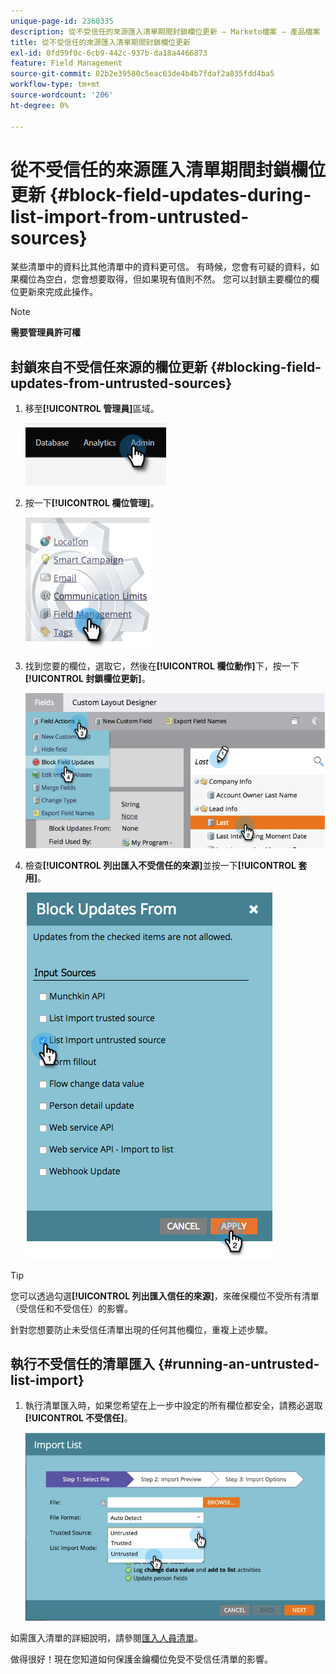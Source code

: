 ```yaml
---
unique-page-id: 2360335
description: 從不受信任的來源匯入清單期間封鎖欄位更新 — Marketo檔案 — 產品檔案
title: 從不受信任的來源匯入清單期間封鎖欄位更新
exl-id: 0fd59f0c-6cb9-442c-937b-da18a4466873
feature: Field Management
source-git-commit: 02b2e39580c5eac63de4b4b7fdaf2a835fdd4ba5
workflow-type: tm+mt
source-wordcount: '206'
ht-degree: 0%

---
```


# 從不受信任的來源匯入清單期間封鎖欄位更新 {#block-field-updates-during-list-import-from-untrusted-sources}

某些清單中的資料比其他清單中的資料更可信。 有時候，您會有可疑的資料，如果欄位為空白，您會想要取得，但如果現有值則不然。 您可以封鎖主要欄位的欄位更新來完成此操作。

>[!NOTE]
>
>**需要管理員許可權**

## 封鎖來自不受信任來源的欄位更新 {#blocking-field-updates-from-untrusted-sources}

1. 移至&#x200B;**[!UICONTROL 管理員]**&#x200B;區域。

   ![](assets/blocking-field-updates-from-untrusted-sources-1.png)

1. 按一下&#x200B;**[!UICONTROL 欄位管理]**。

   ![](assets/blocking-field-updates-from-untrusted-sources-2.png)

1. 找到您要的欄位，選取它，然後在&#x200B;**[!UICONTROL 欄位動作]**&#x200B;下，按一下&#x200B;**[!UICONTROL 封鎖欄位更新]**。

   ![](assets/blocking-field-updates-from-untrusted-sources-3.png)

1. 檢查&#x200B;**[!UICONTROL 列出匯入不受信任的來源]**&#x200B;並按一下&#x200B;**[!UICONTROL 套用]**。

   ![](assets/blocking-field-updates-from-untrusted-sources-4.png)

>[!TIP]
>
>您可以透過勾選&#x200B;**[!UICONTROL 列出匯入信任的來源]**，來確保欄位不受所有清單（受信任和不受信任）的影響。

針對您想要防止未受信任清單出現的任何其他欄位，重複上述步驟。

## 執行不受信任的清單匯入 {#running-an-untrusted-list-import}

1. 執行清單匯入時，如果您希望在上一步中設定的所有欄位都安全，請務必選取&#x200B;**[!UICONTROL 不受信任]**。

   ![](assets/blocking-field-updates-from-untrusted-sources-5.png)

如需匯入清單的詳細說明，請參閱[匯入人員清單](/help/marketo/getting-started/quick-wins/import-a-list-of-people.md)。

做得很好！現在您知道如何保護金鑰欄位免受不受信任清單的影響。
